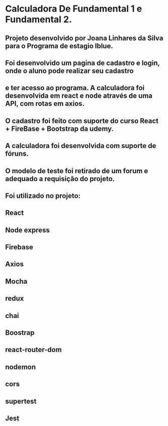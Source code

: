 # Calculadora De Fundamental 1 e Fundamental 2.

## Projeto desenvolvido por Joana Linhares da Silva para o Programa de estagio Iblue.
## Foi desenvolvido um pagina de cadastro e login, onde o aluno pode realizar seu cadastro 
## e ter acesso ao programa. A calculadora foi desenvolvida em react e node através de uma API, com rotas em axios.
## O cadastro foi feito com suporte do curso React + FireBase + Bootstrap da udemy.
## A calculadora foi desenvolvida com suporte de fóruns. 
## O modelo de teste foi retirado de um forum  e adequado a requisição do projeto. 

## Foi utilizado no projeto:
## React
## Node express
## Firebase
## Axios 
## Mocha
## redux
## chai
## Boostrap
## react-router-dom
## nodemon
## cors 
## supertest
## Jest
